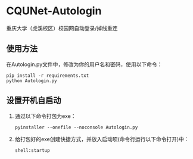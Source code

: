# CQUNet-Autologin
重庆大学（虎溪校区）校园网自动登录/掉线重连



## 使用方法

在Autologin.py文件中，修改为你的用户名和密码，使用以下命令：

```
pip install -r requirements.txt
python Autologin.py
```

## 设置开机自启动

1. 通过以下命令打包为exe：

   `pyinstaller --onefile --noconsole Autologin.py`

2. 给打包好的exe创建快捷方式，并放入启动项(命令行运行以下命令打开)中：

   `shell:startup`
